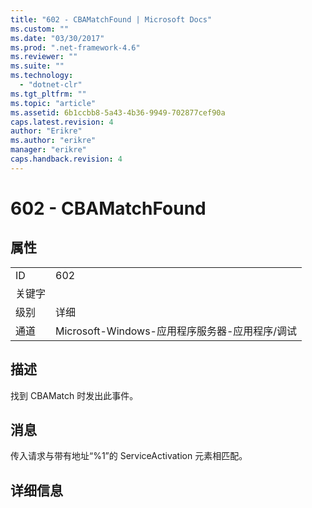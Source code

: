```yaml
---
title: "602 - CBAMatchFound | Microsoft Docs"
ms.custom: ""
ms.date: "03/30/2017"
ms.prod: ".net-framework-4.6"
ms.reviewer: ""
ms.suite: ""
ms.technology: 
  - "dotnet-clr"
ms.tgt_pltfrm: ""
ms.topic: "article"
ms.assetid: 6b1ccbb8-5a43-4b36-9949-702877cef90a
caps.latest.revision: 4
author: "Erikre"
ms.author: "erikre"
manager: "erikre"
caps.handback.revision: 4
---
```

# 602 - CBAMatchFound
## 属性  
  
|||  
|-|-|  
|ID|602|  
|关键字||  
|级别|详细|  
|通道|Microsoft\-Windows\-应用程序服务器\-应用程序\/调试|  
  
## 描述  
 找到 CBAMatch 时发出此事件。  
  
## 消息  
 传入请求与带有地址“%1”的 ServiceActivation 元素相匹配。  
  
## 详细信息